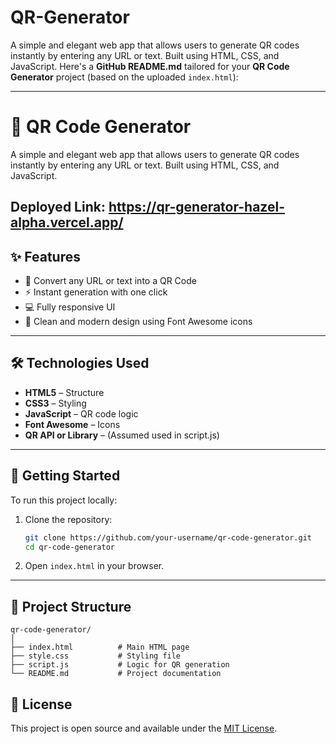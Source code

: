 # QR-Generator
A simple and elegant web app that allows users to generate QR codes instantly by entering any URL or text. Built using HTML, CSS, and JavaScript.
Here's a **GitHub README.md** tailored for your **QR Code Generator** project (based on the uploaded `index.html`):

---

# 📱 QR Code Generator

A simple and elegant web app that allows users to generate QR codes instantly by entering any URL or text. Built using HTML, CSS, and JavaScript.

Deployed Link: https://qr-generator-hazel-alpha.vercel.app/
---

## ✨ Features

* 🔗 Convert any URL or text into a QR Code
* ⚡ Instant generation with one click
* 💻 Fully responsive UI
* 🎨 Clean and modern design using Font Awesome icons

---

## 🛠️ Technologies Used

* **HTML5** – Structure
* **CSS3** – Styling
* **JavaScript** – QR code logic
* **Font Awesome** – Icons
* **QR API or Library** – (Assumed used in script.js)

---

## 🚀 Getting Started

To run this project locally:

1. Clone the repository:

   ```bash
   git clone https://github.com/your-username/qr-code-generator.git
   cd qr-code-generator
   ```

2. Open `index.html` in your browser.

---

## 📁 Project Structure

```
qr-code-generator/
│
├── index.html          # Main HTML page
├── style.css           # Styling file
├── script.js           # Logic for QR generation
└── README.md           # Project documentation
```

## 📄 License

This project is open source and available under the [MIT License](LICENSE).
